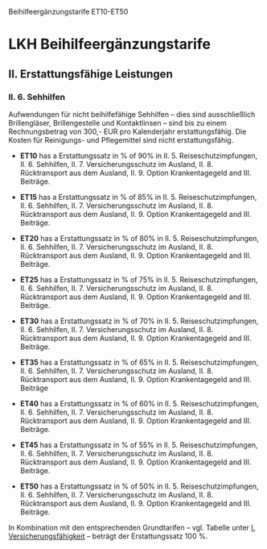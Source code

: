 Beihilfeergänzungstarife ET10-ET50
# LKH Beihilfeergänzungstarife
## II. Erstattungsfähige Leistungen
### II. 6. Sehhilfen

Aufwendungen für nicht beihilfefähige Sehhilfen – dies sind ausschließlich Brillengläser, Brillengestelle und Kontaktlinsen – sind bis zu einem Rechnungsbetrag von 300,- EUR pro Kalenderjahr erstattungsfähig. Die Kosten für Reinigungs- und Pflegemittel sind nicht erstattungsfähig.


- **ET10** has a Erstattungssatz in % of 90% in  II. 5. Reiseschutzimpfungen, II. 6. Sehhilfen, II. 7. Versicherungsschutz im Ausland, II. 8. Rücktransport aus dem Ausland, II. 9. Option Krankentagegeld and III. Beiträge.

- **ET15** has a Erstattungssatz in % of 85% in II. 5. Reiseschutzimpfungen, II. 6. Sehhilfen, II. 7. Versicherungsschutz im Ausland, II. 8. Rücktransport aus dem Ausland, II. 9. Option Krankentagegeld and III. Beiträge.

- **ET20** has a Erstattungssatz in % of 80% in II. 5. Reiseschutzimpfungen, II. 6. Sehhilfen, II. 7. Versicherungsschutz im Ausland, II. 8. Rücktransport aus dem Ausland, II. 9. Option Krankentagegeld and III. Beiträge.

- **ET25** has a Erstattungssatz in % of 75% in II. 5. Reiseschutzimpfungen, II. 6. Sehhilfen, II. 7. Versicherungsschutz im Ausland, II. 8. Rücktransport aus dem Ausland, II. 9. Option Krankentagegeld and III. Beiträge.

- **ET30** has a Erstattungssatz in % of 70% in II. 5. Reiseschutzimpfungen, II. 6. Sehhilfen, II. 7. Versicherungsschutz im Ausland, II. 8. Rücktransport aus dem Ausland, II. 9. Option Krankentagegeld and III. Beiträge.

- **ET35** has a Erstattungssatz in % of 65% in II. 5. Reiseschutzimpfungen, II. 6. Sehhilfen, II. 7. Versicherungsschutz im Ausland, II. 8. Rücktransport aus dem Ausland, II. 9. Option Krankentagegeld and III. Beiträge

- **ET40** has a Erstattungssatz in % of 60% in II. 5. Reiseschutzimpfungen, II. 6. Sehhilfen, II. 7. Versicherungsschutz im Ausland, II. 8. Rücktransport aus dem Ausland, II. 9. Option Krankentagegeld and III. Beiträge.

- **ET45** has a Erstattungssatz in % of 55% in II. 5. Reiseschutzimpfungen, II. 6. Sehhilfen, II. 7. Versicherungsschutz im Ausland, II. 8. Rücktransport aus dem Ausland, II. 9. Option Krankentagegeld and III. Beiträge.

- **ET50** has a Erstattungssatz in % of 50% in II. 5. Reiseschutzimpfungen, II. 6. Sehhilfen, II. 7. Versicherungsschutz im Ausland, II. 8. Rücktransport aus dem Ausland, II. 9. Option Krankentagegeld and III. Beiträge.

In Kombination mit den entsprechenden Grundtarifen – vgl. Tabelle unter [I. Versicherungsfähigkeit](#) – beträgt der Erstattungssatz 100 %.
